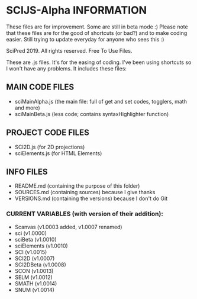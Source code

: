 # SCIJS-Alpha INFORMATION
These files are for improvement. Some are still in beta mode :)
Please note that these files are for the good of shortcuts (or bad?) and to make coding easier.
Still trying to update everyday for anyone who sees this :)

SciPred 2019. All rights reserved.
Free To Use Files.

These are .js files.
It's for the easing of coding.
I've been using shortcuts so I won't have any problems.
It includes these files:

## MAIN CODE FILES
- sciMainAlpha.js (the main file: full of get and set codes, togglers, math and more)
- sciMainBeta.js (less code; contains syntaxHighlighter function)

## PROJECT CODE FILES
- SCI2D.js (for 2D projections)
- sciElements.js (for HTML Elements)

## INFO FILES
- README.md (containing the purpose of this folder)
- SOURCES.md (containing sources) because I give thanks
- VERSIONS.md (containing the versions) because I don't do Git

### CURRENT VARIABLES (with version of their addition):
- Scanvas (v1.0003 added, v1.0007 renamed)
- sci (v1.0000)
- sciBeta (v1.0010)
- sciElements (v1.0010)
- SCI (v1.0015)
- SCI2D (v1.0007)
- SCI2DBeta (v1.0008)
- SCON (v1.0013)
- SELM (v1.0012)
- SMATH (v1.0014)
- SNUM (v1.0014)
